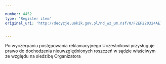 ```yaml
---

number: 4452
type: 'Register item'
original_uri: 'http://decyzje.uokik.gov.pl/nd_wz_um.nsf/0/F2EF220324AE72FAC1257B490028AFC4?OpenDocument'


---
```


Po wyczerpaniu postępowania reklamacyjnego Uczestnikowi przysługuje prawo do dochodzenia nieuwzględnionych roszczeń w sądzie właściwym ze względu na siedzibę Organizatora

